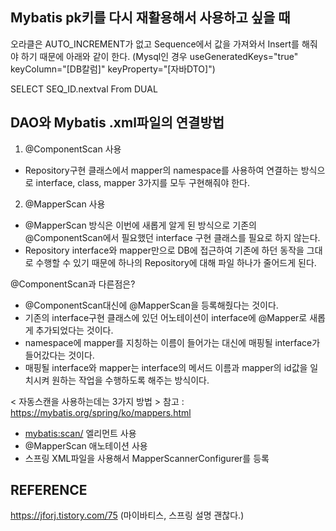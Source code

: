 ## Mybatis pk키를 다시 재활용해서 사용하고 싶을 때

오라클은 AUTO_INCREMENT가 없고 Sequence에서 값을 가져와서 Insert를 해줘야 하기 때문에 아래와 같이 한다.
(Mysql인 경우 useGeneratedKeys="true" keyColumn="[DB칼럼]" keyProperty="[자바DTO]")

<selectKey keyProperty="id" resultClass="int">
  SELECT SEQ_ID.nextval From DUAL
</selectKey>

## DAO와 Mybatis .xml파일의 연결방법

1. @ComponentScan 사용

- Repository구현 클래스에서 mapper의 namespace를 사용하여 연결하는 방식으로 interface, class, mapper 3가지를 모두 구현해줘야 한다.

2. @MapperScan 사용

- @MapperScan 방식은 이번에 새롭게 알게 된 방식으로 기존의 @ComponentScan에서 필요했던 interface 구현 클래스를 필요로 하지 않는다.
- Repository interface와 mapper만으로 DB에 접근하여 기존에 하던 동작을 그대로 수행할 수 있기 때문에 하나의 Repository에 대해 파일 하나가 줄어드게 된다.

@ComponentScan과 다른점은?

- @ComponentScan대신에 @MapperScan을 등록해줬다는 것이다.
- 기존의 interface구현 클래스에 있던 어노테이션이 interface에 @Mapper로 새롭게 추가되었다는 것이다.
- namespace에 mapper를 지칭하는 이름이 들어가는 대신에 매핑될 interface가 들어갔다는 것이다.
- 매핑될 interface와 mapper는 interface의 메서드 이름과 mapper의 id값을 일치시켜 원하는 작업을 수행하도록 해주는 방식이다.

< 자동스캔을 사용하는데는 3가지 방법 >
참고 : https://mybatis.org/spring/ko/mappers.html

- <mybatis:scan/> 엘리먼트 사용
- @MapperScan 애노테이션 사용
- 스프링 XML파일을 사용해서 MapperScannerConfigurer를 등록

## REFERENCE

https://jforj.tistory.com/75 (마이바티스, 스프링 설명 괜찮다.)
